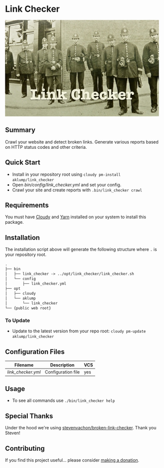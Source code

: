 # Link Checker

![link_checker](images/screenshot.jpg)

## Summary

Crawl your website and detect broken links.  Generate various reports based on HTTP status codes and other criteria.

## Quick Start

- Install in your repository root using `cloudy pm-install aklump/link_checker`
- Open _bin/config/link_checker.yml_ and set your config.
- Crawl your site and create reports with `.bin/link_checker crawl`

## Requirements

You must have [Cloudy](https://github.com/aklump/cloudy) and [Yarn](https://yarnpkg.com/en/) installed on your system to install this package.

## Installation

The installation script above will generate the following structure where `.` is your repository root.

    .
    ├── bin
    │   ├── link_checker -> ../opt/link_checker/link_checker.sh
    │   └── config
    │       ├── link_checker.yml
    ├── opt
    │   ├── cloudy
    │   └── aklump
    │       └── link_checker
    └── {public web root}

    
### To Update

- Update to the latest version from your repo root: `cloudy pm-update aklump/link_checker`

## Configuration Files

| Filename | Description | VCS |
|----------|----------|---|
| _link_checker.yml_ | Configuration file  | yes |

## Usage

* To see all commands use `./bin/link_checker help`

## Special Thanks

Under the hood we're using [stevenvachon/broken-link-checker](https://github.com/stevenvachon/broken-link-checker).  Thank you Steven!

## Contributing

If you find this project useful... please consider [making a donation](https://www.paypal.com/cgi-bin/webscr?cmd=_s-xclick&hosted_button_id=4E5KZHDQCEUV8&item_name=Gratitude%20for%20aklump%2Flink_checker).
